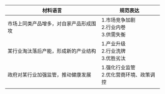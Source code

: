 
| 材料语言                | 规范表达                         |
| ------------------- | ---------------------------- |
| 市场上同类产品增多，对自家产品形成围攻 | 1.市场竞争加剧<br>2.行业内卷<br>3.供需失衡 |
| 某行业淘汰落后产能，形成新的产业结构  | 1.产业升级<br>2.行业洗牌<br>3.优胜劣汰   |
| 政府对某行业加强监管，推动健康发展   | 1.强化行业监管<br>2.优化营商环境、政策调控    |
|                     |                              |



